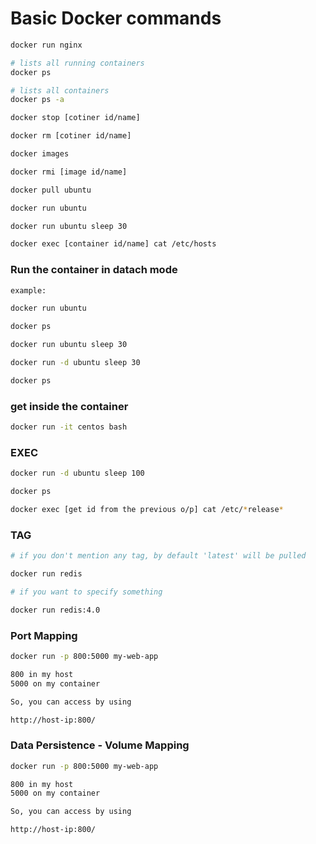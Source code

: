 # Basic Docker commands

```sh
docker run nginx

# lists all running containers
docker ps

# lists all containers
docker ps -a

docker stop [cotiner id/name]

docker rm [cotiner id/name]

docker images

docker rmi [image id/name]

docker pull ubuntu

docker run ubuntu

docker run ubuntu sleep 30

docker exec [container id/name] cat /etc/hosts

```

### Run the container in datach mode
```sh
example:

docker run ubuntu

docker ps

docker run ubuntu sleep 30

docker run -d ubuntu sleep 30

docker ps
```
### get inside the container
```sh
docker run -it centos bash
```

### EXEC
```sh
docker run -d ubuntu sleep 100

docker ps

docker exec [get id from the previous o/p] cat /etc/*release*
```

### TAG
```sh
# if you don't mention any tag, by default 'latest' will be pulled

docker run redis

# if you want to specify something

docker run redis:4.0
```

### Port Mapping
```sh
docker run -p 800:5000 my-web-app

800 in my host
5000 on my container

So, you can access by using

http://host-ip:800/
```
### Data Persistence - Volume Mapping
```sh
docker run -p 800:5000 my-web-app

800 in my host
5000 on my container

So, you can access by using

http://host-ip:800/
```
